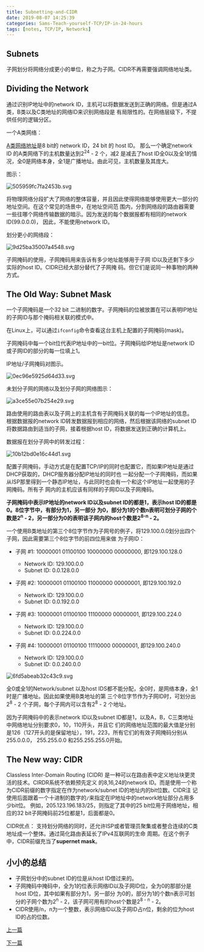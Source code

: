 ```yaml
---
title: Subnetting-and-CIDR
date: 2019-08-07 14:25:39
categories: Sams-Teach-yourself-TCP/IP-in-24-hours
tags: [notes, TCP/IP, Networks]
---
```


## Subnets

子网划分将网络分成更小的单位，称之为子网。CIDR不再需要强调网络地址类。

## Dividing the Network

通过识别IP地址中的network ID，主机可以将数据发送到正确的网络。但是通过A类，B类以及C类地址的网络ID来识别网络段是
有局限性的。在网络层级下，不提供任何的逻辑分区。

一个A类网络：

[A类网络地址](/The-Internet-Layer/#Internet-Protocol)是8 bit的 network ID，24 bit 的 host ID。
那么一个确定network ID 的A类网络下的主机数量达到2<sup>24</sup> - 2 个，减2 是减去了host ID全0以及全1的情
况，全0是网络本身，全1是广播地址。由此可见，主机数量及其庞大。

图示：

![505959fc7fa2453b.svg](https://i.quantuminit.com/505959fc7fa2453b.svg)

将物理网络分段扩大了网络的整体容量，并且因此使得网络能够使用更大一部分的地址空间。在这个常见的场景中，在地址空间范
围内，分割网络段的路由器需要一些往哪个网络传输数据的暗示。因为发送的每个数据报都有相同的network ID(99.0.0.0)，
因此，不能使用network ID。

划分更小的网络段：

![9d25ba35007a4548.svg](https://i.quantuminit.com/9d25ba35007a4548.svg)

子网掩码的使用，子网掩码用来告诉有多少地址能够用于子网 ID以及还剩下多少实际的host ID。CIDR已经大部分替代了子网掩
码。但它们是说同一种事物的两种方式。

## The Old Way: Subnet Mask

一个子网掩码是一个32 bit 二进制的数字。子网掩码的位被放置在可以表明IP地址的子网ID与那个掩码相关联的模式中。

在Linux上，可以通过`ifconfig`命令查看这台主机上配置的子网掩码(mask)。

子网掩码中每一个bit位代表IP地址中的一bit位。子网掩码给IP地址是network ID或子网ID的部分的每一位填上1。

IP地址/子网掩码对图示。

![0ec96e5925d64d33.svg](https://i.quantuminit.com/0ec96e5925d64d33.svg)

未划分子网的网络以及划分子网的网络图示：

![a3ce55e07b254e29.svg](https://i.quantuminit.com/a3ce55e07b254e29.svg)

路由使用的路由表以及子网上的主机含有子网掩码关联的每一个IP地址的信息。
根据数据报的network ID转发数据报到相应的网络，然后根据该网络的subnet ID将数据路由到适当的子网，接着根据host
ID，将数据发送到正确的计算机上。

数据报在划分子网中的转发过程：

![10b12bd0e16c44d1.svg](https://i.quantuminit.com/10b12bd0e16c44d1.svg)

配置子网掩码，手动方式是在配置TCP/IP的同时也配置它，而如果IP地址是通过DHCP获取的，DHCP服务器分配IP地址的同时也
一起分配一个子网掩码，而如果从ISP那里得到一个静态IP地址，与此同时也会有一个和这个IP地址一起使用的子网掩码。所有子
网内的主机应该有同样的子网ID以及子网掩码。

**子网掩码中表示IP地址的network ID以及subnet ID的都是1，表示host ID的都是0。8位字节中，有部分为1，另一部分
为0，部分为1的个数n表明可划分子网的个数是2<sup>n</sup> - 2，另一部分为0的表明该子网内的host个数是2<sup>8-n</sup> - 2。**

一个使用B类地址的第三个8位字节作为子网号的例子，将129.100.0.0划分出四个子网，因此需要第三个8位字节的前四位用来做
为子网ID：

- 子网 #1: 10000001 01100100 10000000 00000000, 即129.100.128.0
  
  - Network ID: 129.100.0.0
  - Subnet ID: 0.0.128.0.0

- 子网 #2: 10000001 01100100 11000000 00000001, 即129.100.192.0  

  - Network ID: 129.100.0.0
  - Subnet ID: 0.0.192.0.0

- 子网 #3: 10000001 01100100 11100000 00000001, 即129.100.224.0
  
  - Network ID: 129.100.0.0
  - Subnet ID: 0.0.224.0.0

- 子网 #4: 10000001 01100100 11110000 00000001, 即129.100.240.0
  
  - Network ID: 129.100.0.0
  - Subnet ID: 0.0.240.0.0

![6fd5abeab32c43c9.svg](https://i.quantuminit.com/6fd5abeab32c43c9.svg)

全0或全1的Network/subnet 以及host IDS都不能分配，全0时，是网络本身，全1时是广播地址。因此如果使用B类地址的第
三个8位字节作为子网ID时，可划分出2<sup>8</sup> - 2 个子网，每个子网内可以含有2<sup>8</sup> - 2 个地址。

因为子网掩码中的表示network ID以及subnet ID都是1，以及A，B，C三类地址中网络地址分别要求0，10，110开头，并且它
们的网络地址范围的最大值是分别是126（127开头的是保留地址），191，223，所有它们的有效子网掩码分别从255.0.0.0，
255.255.0.0 和255.255.255.0开始。

## The New way: CIDR

Classless Inter-Domain Routing (CIDR) 是一种可以在路由表中定义地址块更灵活的技术。CIRDR系统不依赖预先定义
的8,16,24的network ID。而是使用一个称为CIDR前缀的数字指定在作为network/subnet ID的地址内的bit位数。CIDR注
记使用后面跟着一个十进制的数字的`/`来指定在IP地址中的network地址部分占用多少bit位。
例如，205.123.196.183/25，则指定了其中的25 bit位用于网络地址，相应的32 bit子网掩码前25位都是1，后面都是0。

CIDR优点：
支持划分网络的同时，还允许ISP或者管理员聚集或者整合连续的C类地址成一个整体。通过简化路由表延长了IPv4互联网的生命
周期。在这个例子中，CIDR前缀充当了**supernet mask**。

## 小小的总结

- 子网划分中的subnet ID的位是从host ID借过来的。
- 子网掩码中掩码中，全为1的位表示网络ID以及子网ID位，全为0的那部分是host ID位，其中如果有部分为1，另一部分
为0的，部分为1的个数n表示可划分的子网个数为2<sup>n</sup> - 2，该子网可用有的host个数是2<sup>8 - n</sup> - 2。
- CIDR使用/n，n为一个整数，表示网络ID以及子网ID占n位，剩余的位为host ID的占的位数。

[上一篇](/The-Internet-Layer)

[下一篇](/The-Transport-Layer)
